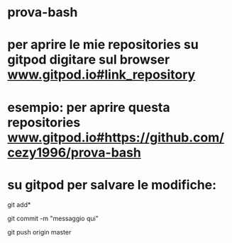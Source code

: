 # prova-bash
# per aprire le mie repositories su gitpod digitare sul browser www.gitpod.io#link_repository
# esempio: per aprire questa repositories www.gitpod.io#https://github.com/cezy1996/prova-bash

# su gitpod per salvare le modifiche:  
git add*

git commit -m "messaggio qui"

git push origin master
